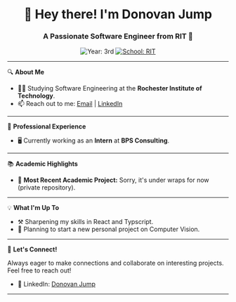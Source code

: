 <h1 align="center">👋 Hey there! I'm Donovan Jump</h1>
<h3 align="center">A Passionate Software Engineer from RIT 🚀</h3>

<p align="center">
    <img src="https://img.shields.io/badge/Year-3rd-blue?style=flat-square" alt="Year: 3rd">
    <a href="https://www.rit.edu/study/software-engineering-bs"><img src="https://img.shields.io/badge/School-RIT-orange?style=flat-square" alt="School: RIT"></a>
</p>

---

🔍 **About Me**

- 👨‍💻 Studying Software Engineering at the **Rochester Institute of Technology**.
- 📫 Reach out to me: [Email](donovan.s.jump@gmail.com) | [LinkedIn]([your-linkedin-link](https://www.linkedin.com/in/donovanjump/))

---

💼 **Professional Experience**

- 🖥️ Currently working as an **Intern** at **BPS Consulting**.

---

📚 **Academic Highlights**

- 📖 **Most Recent Academic Project:** Sorry, it's under wraps for now (private repository).
---

💡 **What I'm Up To**

- ⚒️ Sharpening my skills in React and Typscript.
- 📝 Planning to start a new personal project on Computer Vision.

---

🤝 **Let's Connect!**

Always eager to make connections and collaborate on interesting projects. Feel free to reach out!

- 💼 LinkedIn: [Donovan Jump]([your-linkedin-link](https://www.linkedin.com/in/donovanjump/))

---

<!--
**Donthebear/Donthebear** is a ✨ _special_ ✨ repository because its `README.md` (this file) appears on your GitHub profile.

Here are some ideas to get you started:

- 🔭 I’m currently working on ...
- 🌱 I’m currently learning ...
- 👯 I’m looking to collaborate on ...
- 🤔 I’m looking for help with ...
- 💬 Ask me about ...
- 📫 How to reach me: ...
- 😄 Pronouns: ...
- ⚡ Fun fact: ...
-->


